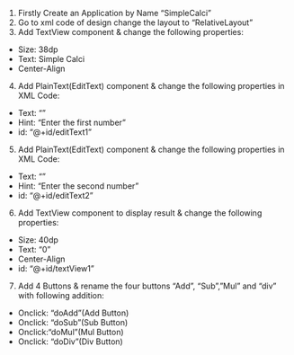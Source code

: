 1) Firstly Create an Application by Name “SimpleCalci”
2) Go to xml code of design change the layout to “RelativeLayout”
3) Add TextView component & change the following properties:
- Size: 38dp
- Text: Simple Calci
- Center-Align
4) Add PlainText(EditText) component & change the following properties in XML Code:
- Text: “”
- Hint: “Enter the first number”
- id: “@+id/editText1”
5) Add PlainText(EditText) component & change the following properties in XML Code:
- Text: “”
- Hint: “Enter the second number”
- id: “@+id/editText2”
6) Add TextView component to display result & change the following properties:
- Size: 40dp
- Text: “0”
- Center-Align
- id: “@+id/textView1”
7) Add 4 Buttons & rename the four buttons “Add”, “Sub”,”Mul” and “div” with
following addition:
- Onclick: “doAdd”(Add Button)
- Onclick: “doSub”(Sub Button)
- Onclick:“doMul”(Mul Button)
- Onclick: “doDiv”(Div Button)